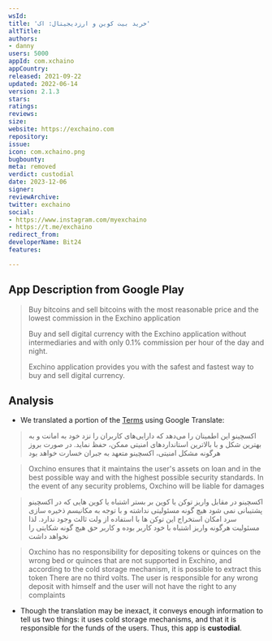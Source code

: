 ```yaml
---
wsId: 
title: 'خرید بیت کوین و ارزدیجیتال: اک'
altTitle: 
authors:
- danny
users: 5000
appId: com.xchaino
appCountry: 
released: 2021-09-22
updated: 2022-06-14
version: 2.1.3
stars: 
ratings: 
reviews: 
size: 
website: https://exchaino.com
repository: 
issue: 
icon: com.xchaino.png
bugbounty: 
meta: removed
verdict: custodial
date: 2023-12-06
signer: 
reviewArchive: 
twitter: exchaino
social:
- https://www.instagram.com/myexchaino
- https://t.me/exchaino
redirect_from: 
developerName: Bit24
features: 

---
```


## App Description from Google Play 

> Buy bitcoins and sell bitcoins with the most reasonable price and the lowest commission in the Exchino application
>
> Buy and sell digital currency with the Exchino application without intermediaries and with only 0.1% commission per hour of the day and night.
>
> Exchino application provides you with the safest and fastest way to buy and sell digital currency.

## Analysis 

- We translated a portion of the [Terms](https://exchaino.com/rules) using Google Translate: 

> اکسچینو این اطمینان را می‌دهد که دارایی‌های کاربران را نزد خود به امانت و به بهترین شکل و با بالاترین استانداردهای امنیتی ممکن، حفظ نماید. در صورت بروز هرگونه مشکل امنیتی، اکسچینو متعهد به جبران خسارت خواهد بود


> Oxchino ensures that it maintains the user's assets on loan and in the best possible way and with the highest possible security standards. In the event of any security problems, Oxchino will be liable for damages

> اکسچینو در مقابل واریز توکن یا کوین بر بستر اشتباه یا کوین هایی که در اکسچینو پشتیبانی نمی شود هیچ گونه مسئولیتی نداشته و با توجه به مکانیسم ذخیره سازی سرد امکان استخراج این توکن ها با استفاده از ولت ثالث وجود ندارد. لذا مسئولیت هرگونه واریز اشتباه با خود کاربر بوده و کاربر حق هیچ گونه شکایتی را نخواهد داشت

> Oxchino has no responsibility for depositing tokens or quinces on the wrong bed or quinces that are not supported in Exchino, and according to the cold storage mechanism, it is possible to extract this token There are no third volts. The user is responsible for any wrong deposit with himself and the user will not have the right to any complaints

- Though the translation may be inexact, it conveys enough information to tell us two things: it uses cold storage mechanisms, and that it is responsible for the funds of the users. Thus, this app is **custodial**.